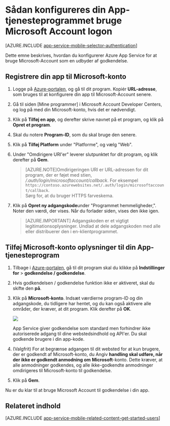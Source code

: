 <properties
    pageTitle="Sådan konfigureres Microsoft Account godkendelse for din App Services-program"
    description="Lær, hvordan du konfigurerer Microsoft Account godkendelse for din App Services-program."
    authors="mattchenderson"
    services="app-service"
    documentationCenter=""
    manager="erikre"
    editor=""/>

<tags
    ms.service="app-service"
    ms.workload="mobile"
    ms.tgt_pltfrm="na"
    ms.devlang="multiple"
    ms.topic="article"
    ms.date="10/01/2016"
    ms.author="mahender"/>

# <a name="how-to-configure-your-app-service-application-to-use-microsoft-account-login"></a>Sådan konfigureres din App-tjenesteprogrammet bruge Microsoft Account logon

[AZURE.INCLUDE [app-service-mobile-selector-authentication](../../includes/app-service-mobile-selector-authentication.md)]

Dette emne beskrives, hvordan du konfigurerer Azure App Service for at bruge Microsoft-Account som en udbyder af godkendelse. 

## <a name="register-microsoft-account"> </a>Registrere din app til Microsoft-konto

1. Logge på [Azure-portalen], og gå til dit program. Kopiér **URL-adresse**, som bruges til at konfigurere din app til Microsoft-Account senere.

2. Gå til siden [Mine programmer] i Microsoft Account Developer Centers, og log på med din Microsoft-konto, hvis det er nødvendigt.

3. Klik på **Tilføj en app**, og derefter skrive navnet på et program, og klik på **Opret et program**.

4. Skal du notere **Program-ID**, som du skal bruge den senere. 

5. Klik på **Tilføj Platform** under "Platforme", og vælg "Web".

6. Under "Omdirigere URI'er" leverer slutpunktet for dit program, og klik derefter på **Gem**. 
 
    >[AZURE.NOTE]Omdirigeringen URI er URL-adressen for dit program, der er føjet med stien, _/.auth/login/microsoftaccount/callback_. For eksempel `https://contoso.azurewebsites.net/.auth/login/microsoftaccount/callback`.   
    >Sørg for, at du bruger HTTPS farveskema.

7. Klik på **Opret ny adgangskode**under "Programmet hemmeligheder,". Noter den værdi, der vises. Når du forlader siden, vises den ikke igen.


    > [AZURE.IMPORTANT] Adgangskoden er et vigtigt legitimationsoplysninger. Undlad at dele adgangskoden med alle eller distribuerer den i en-klientprogrammet.

## <a name="secrets"> </a>Tilføj Microsoft-konto oplysninger til din App-tjenesteprogram

1. Tilbage i [Azure-portalen], gå til dit program skal du klikke på **Indstillinger for** > **godkendelse / godkendelse**.

2. Hvis godkendelsen / godkendelse funktion ikke er aktiveret, skal du skifte den **på**.

3. Klik på **Microsoft-konto**. Indsæt værdierne program-ID og din adgangskode, du tidligere har hentet, og du kan også aktivere alle områder, der kræver, at dit program. Klik derefter på **OK**.

    ![][1]

    App Service giver godkendelse som standard men forhindrer ikke autoriserede adgang til dine webstedsindhold og API'er. Du skal godkende brugere i din app-kode.

4. (Valgfrit) For at begrænse adgangen til dit websted for at kun brugere, der er godkendt af Microsoft-konto, du Angiv **handling skal udføre, når der ikke er godkendt anmodning om** **Microsoft**-konto. Dette kræver, at alle anmodninger godkendes, og alle ikke-godkendte anmodninger omdirigeres til Microsoft-konto til godkendelse.

5. Klik på **Gem**.

Nu er du klar til at bruge Microsoft Account til godkendelse i din app.

## <a name="related-content"> </a>Relateret indhold

[AZURE.INCLUDE [app-service-mobile-related-content-get-started-users](../../includes/app-service-mobile-related-content-get-started-users.md)]


<!-- Images. -->

[0]: ./media/app-service-mobile-how-to-configure-microsoft-authentication/app-service-microsoftaccount-redirect.png
[1]: ./media/app-service-mobile-how-to-configure-microsoft-authentication/mobile-app-microsoftaccount-settings.png

<!-- URLs. -->

[Mine-programmer]: http://go.microsoft.com/fwlink/p/?LinkId=262039
[Azure-portalen]: https://portal.azure.com/
